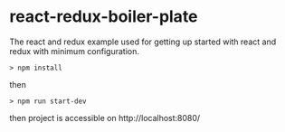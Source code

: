 # react-redux-boiler-plate
The react and redux example used for getting up started with react and redux with minimum configuration. 
```
> npm install
```
then

```
> npm run start-dev
```
then project is accessible on http://localhost:8080/ 
